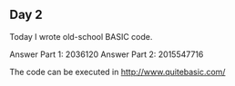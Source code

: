 ## Day 2

Today I wrote old-school BASIC code.

Answer Part 1: 2036120
Answer Part 2: 2015547716

The code can be executed in http://www.quitebasic.com/
